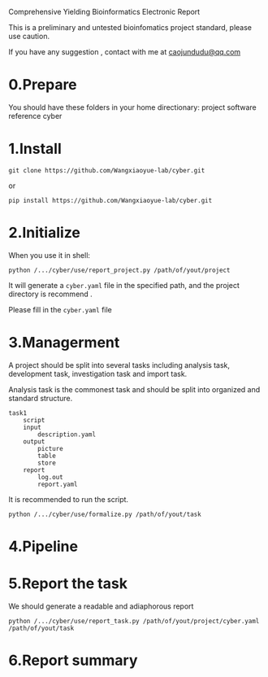 Comprehensive Yielding Bioinformatics Electronic Report

This is a preliminary and untested bioinfomatics project standard, please use caution.

If you have any suggestion , contact with me at caojundudu@qq.com

# 0.Prepare
You should have these folders in your home directionary:
project
software
reference
cyber


# 1.Install

```shell
git clone https://github.com/Wangxiaoyue-lab/cyber.git
```

or

```shell
pip install https://github.com/Wangxiaoyue-lab/cyber.git
```

# 2.Initialize

When you use it in shell:

```shell
python /.../cyber/use/report_project.py /path/of/yout/project
```

It will generate a `cyber.yaml` file in the specified path, and the project directory is recommend .

Please fill in the `cyber.yaml` file

# 3.Managerment

A project should be split into several tasks including analysis task, development task, investigation task and import task.

Analysis task is the commonest task and should be split into organized and standard structure.

```shell
task1
	script
	input
		description.yaml
	output
		picture
		table
		store
	report
		log.out
		report.yaml
```

It is recommended to run the script.

```shell
python /.../cyber/use/formalize.py /path/of/yout/task
```

# 4.Pipeline



# 5.Report the task

We  should generate a readable and adiaphorous report

```shell
python /.../cyber/use/report_task.py /path/of/yout/project/cyber.yaml /path/of/yout/task
```

# 6.Report summary
